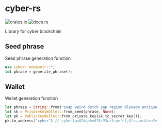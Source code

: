 # cyber-rs

![crates.io](https://img.shields.io/crates/v/cyber.svg)
![docs.rs](https://docs.rs/cyber/badge.svg)

Library for cyber blockchain

## Seed phrase
Seed phrase generation function

```rust
use cyber::mnemonic::*;
let phrase = generate_phrase();
```

## Wallet
Wallet generation function

```rust
let phrase = String::from("soap weird dutch gap region blossom antique economy legend loan ugly boring");
let sk = PrivateKeyWallet::from_seed(phrase, None);
let pk = PublicKeyWallet::from_private_key(sk.to_secret_key());
pk.to_address("cyber") // cyber1gw824ephm676c93ur3zgefctj3frvupc4tmn3v
```
